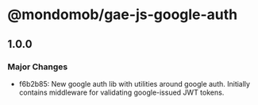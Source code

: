 # @mondomob/gae-js-google-auth

## 1.0.0

### Major Changes

- f6b2b85: New google auth lib with utilities around google auth. Initially contains middleware for validating google-issued JWT tokens.
